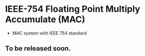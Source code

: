 # IEEE-754 Floating Point Multiply Accumulate (MAC)
- MAC system with IEEE 754 standard

## To be released soon.
